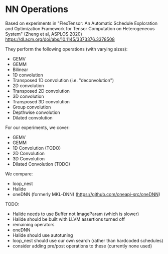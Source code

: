 # NN Operations

Based on experiments in 
"FlexTensor: An Automatic Schedule Exploration and Optimization Framework for Tensor Computation on Heterogeneous System"
(Zheng et al, ASPLOS 2020)
https://dl.acm.org/doi/abs/10.1145/3373376.3378508


They perform the following operations (with varying sizes):
* GEMV
* GEMM
* Bilinear
* 1D convolution
* Transposed 1D convolution (i.e. "deconvolution")
* 2D convolution
* Transposed 2D convolution 
* 3D convolution
* Transposed 3D convolution
* Group convolution
* Depthwise convolution
* Dilated convolution


For our experiments, we cover:
* GEMV
* GEMM
* 1D Convolution (TODO)
* 2D Convolution
* 3D Convolution
* Dilated Convolution (TODO)

We compare:

* loop_nest
* Halide
* oneDNN (formerly MKL-DNN) (https://github.com/oneapi-src/oneDNN)

TODO:
* Halide needs to use Buffer not ImageParam (which is slower)
* Halide should be built with LLVM assertions turned off
* remaining operators
* oneDNN
* Halide should use autotuning
* loop_nest should use our own search (rather than hardcoded schedules)
* consider adding pre/post operations to these (currently none used)
